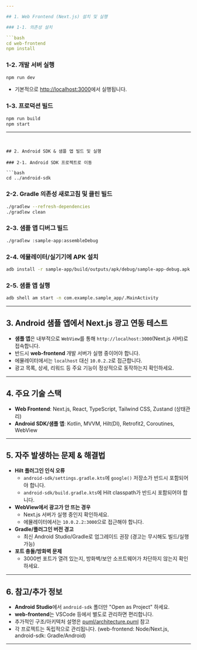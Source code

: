 ```yaml
---

## 1. Web Frontend (Next.js) 설치 및 실행

### 1-1. 의존성 설치

```bash
cd web-frontend
npm install
```

### 1-2. 개발 서버 실행

```bash
npm run dev
```
- 기본적으로 [http://localhost:3000](http://localhost:3000)에서 실행됩니다.

### 1-3. 프로덕션 빌드

```bash
npm run build
npm start
```

---
```


## 2. Android SDK & 샘플 앱 빌드 및 실행

### 2-1. Android SDK 프로젝트로 이동

```bash
cd ../android-sdk
```

### 2-2. Gradle 의존성 새로고침 및 클린 빌드

```bash
./gradlew --refresh-dependencies
./gradlew clean
```

### 2-3. 샘플 앱 디버그 빌드

```bash
./gradlew :sample-app:assembleDebug
```

### 2-4. 에뮬레이터/실기기에 APK 설치

```bash
adb install -r sample-app/build/outputs/apk/debug/sample-app-debug.apk
```

### 2-5. 샘플 앱 실행

```bash
adb shell am start -n com.example.sample_app/.MainActivity
```

---

## 3. Android 샘플 앱에서 Next.js 광고 연동 테스트

- **샘플 앱**은 내부적으로 `WebView`를 통해 `http://localhost:3000`(Next.js 서버)로 접속합니다.
- 반드시 **web-frontend** 개발 서버가 실행 중이어야 합니다.
- 에뮬레이터에서는 `localhost` 대신 `10.0.2.2`로 접근합니다.
- 광고 목록, 상세, 리워드 등 주요 기능이 정상적으로 동작하는지 확인하세요.

---

## 4. 주요 기술 스택

- **Web Frontend**: Next.js, React, TypeScript, Tailwind CSS, Zustand (상태관리)
- **Android SDK/샘플 앱**: Kotlin, MVVM, Hilt(DI), Retrofit2, Coroutines, WebView

---

## 5. 자주 발생하는 문제 & 해결법

- **Hilt 플러그인 인식 오류**
  - `android-sdk/settings.gradle.kts`에 `google()` 저장소가 반드시 포함되어야 합니다.
  - `android-sdk/build.gradle.kts`에 Hilt classpath가 반드시 포함되어야 합니다.
- **WebView에서 광고가 안 뜨는 경우**
  - Next.js 서버가 실행 중인지 확인하세요.
  - 에뮬레이터에서는 `10.0.2.2:3000`으로 접근해야 합니다.
- **Gradle/플러그인 버전 경고**
  - 최신 Android Studio/Gradle로 업그레이드 권장 (경고는 무시해도 빌드/실행 가능)
- **포트 충돌/방화벽 문제**
  - 3000번 포트가 열려 있는지, 방화벽/보안 소프트웨어가 차단하지 않는지 확인하세요.

---

## 6. 참고/추가 정보

- **Android Studio**에서 `android-sdk` 폴더만 "Open as Project" 하세요.
- **web-frontend**는 VSCode 등에서 별도로 관리하면 편리합니다.
- 추가적인 구조/아키텍처 설명은 [puml/architecture.puml](puml/architecture.puml) 참고
- 각 프로젝트는 독립적으로 관리됩니다. (web-frontend: Node/Next.js, android-sdk: Gradle/Android)

---

